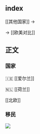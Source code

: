 
## index

[[其他国家]] ->

-> [[欧美对比]]

## 正文

### 国家

🇮🇪 [[爱尔兰]]

🇳🇱 [[荷兰]]

[[北欧]]

### 移民

![](https://picture-guan.oss-cn-hangzhou.aliyuncs.com/IMG_2266.JPG)
